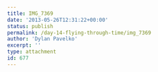 ```yaml
---
title: IMG_7369
date: '2013-05-26T12:31:22+00:00'
status: publish
permalink: /day-14-flying-through-time/img_7369
author: 'Dylan Pavelko'
excerpt: ''
type: attachment
id: 677
---
```

<!DOCTYPE html PUBLIC "-//W3C//DTD HTML 4.0 Transitional//EN" "http://www.w3.org/TR/REC-html40/loose.dtd">
<?xml encoding="UTF-8">
